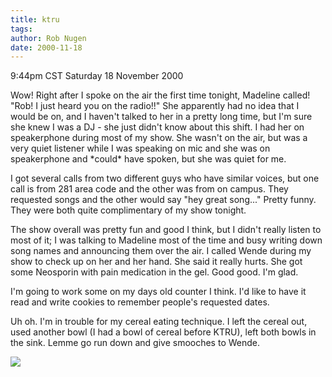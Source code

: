 ```yaml
---
title: ktru
tags: 
author: Rob Nugen
date: 2000-11-18
---
```


<title>KTRU</title>
<p class=date>9:44pm CST Saturday 18 November 2000

<p>Wow!  Right after I spoke on the air the first time tonight,
Madeline called!  "Rob!  I just heard you on the radio!!"  She
apparently had no idea that I would be on, and I haven't talked to her
in a pretty long time, but I'm sure she knew I was a DJ - she just
didn't know about this shift.  I had her on speakerphone during most
of my show.  She wasn't on the air, but was a very quiet listener
while I was speaking on mic and she was on speakerphone and *could*
have spoken, but she was quiet for me.

<p>I got several calls from two different guys who have similar
voices, but one call is from 281 area code and the other was from on
campus.  They requested songs and the other would say "hey great
song..."  Pretty funny.  They were both quite complimentary of my show
tonight.

<p>The show overall was pretty fun and good I think, but I didn't
really listen to most of it; I was talking to Madeline most of the
time and busy writing down song names and announcing them over the
air.  I called Wende during my show to check up on her and her hand.
She said it really hurts.  She got some Neosporin with pain medication
in the gel.  Good good.  I'm glad.

<p>I'm going to work some on my days old counter I think.  I'd like to
have it read and write cookies to remember people's requested dates.

<p>Uh oh.  I'm in trouble for my cereal eating technique.  I left the
cereal out, used another bowl (I had a bowl of cereal before KTRU),
left both bowls in the sink.  Lemme go run down and give smooches to
Wende.

<p><img src='/images/rob/wL-ROB.gif'>

